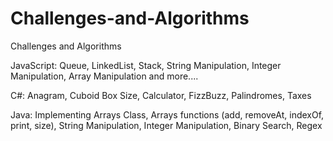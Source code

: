 # Challenges-and-Algorithms
Challenges and Algorithms

JavaScript:
Queue, LinkedList, Stack, String Manipulation, Integer Manipulation, Array Manipulation and more....

C#:
Anagram, Cuboid Box Size, Calculator, FizzBuzz, Palindromes, Taxes

Java:
Implementing Arrays Class, Arrays functions (add, removeAt, indexOf, print, size), String Manipulation, Integer Manipulation, Binary Search, Regex
